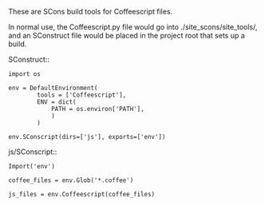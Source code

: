 

These are SCons build tools for Coffeescript files.

In normal use, the Coffeescript.py file would go into ./site_scons/site_tools/,
and an SConstruct file would be placed in the project root that sets up a
build.


SConstruct::

    import os
    
    env = DefaultEnvironment(
            tools = ['Coffeescript'],
            ENV = dict(
                PATH = os.environ['PATH'],
                )
            )
    
    env.SConscript(dirs=['js'], exports=['env'])
    

    
js/SConscript::

    Import('env')
    
    coffee_files = env.Glob('*.coffee')
    
    js_files = env.Coffeescript(coffee_files)
    
